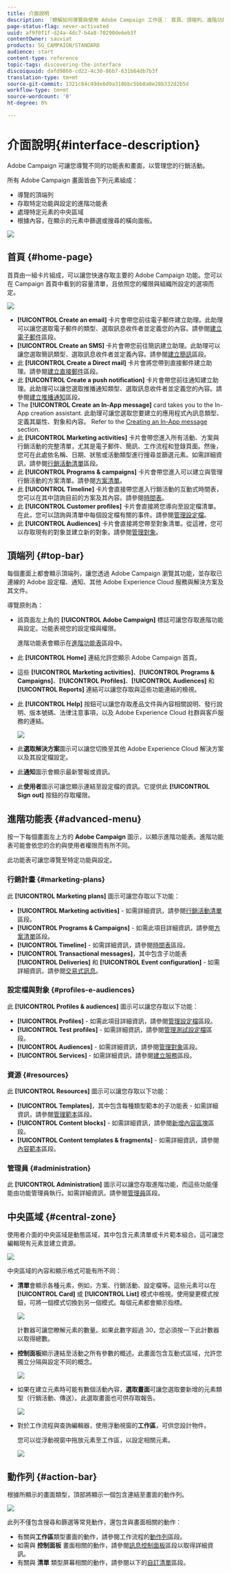 ```yaml
---
title: 介面說明
description: 「瞭解如何導覽與使用 Adobe Campaign 工作區： 首頁、頂端列、進階功能表與動作列。」
page-status-flag: never-activated
uuid: af9f0f1f-d24a-4dc7-b4a8-70290de6eb3f
contentOwner: sauviat
products: SG_CAMPAIGN/STANDARD
audience: start
content-type: reference
topic-tags: discovering-the-interface
discoiquuid: dafd9860-cd22-4c30-86b7-631b64db7b3f
translation-type: tm+mt
source-git-commit: 1321c84c49de6d9a318bbc5bb8a0e28b332d2b5d
workflow-type: tm+mt
source-wordcount: '0'
ht-degree: 0%

---
```



# 介面說明{#interface-description}

Adobe Campaign 可讓您導覽不同的功能表和畫面，以管理您的行銷活動。

所有 Adobe Campaign 畫面皆由下列元素組成：

* 導覽的頂端列
* 存取特定功能與設定的進階功能表
* 處理特定元素的中央區域
* 根據內容，在顯示的元素中篩選或搜尋的橫向面板。

![](assets/ux_interface_01.png)

## 首頁 {#home-page}

首頁由一組卡片組成，可以讓您快速存取主要的 Adobe Campaign 功能。您可以在 Campaign 首頁中看到的容量清單，且依照您的權限與組織所設定的選項而定。

![](assets/overview_home_page.png)

* **[!UICONTROL Create an email]** 卡片會帶您前往電子郵件建立助理。此助理可以讓您選取電子郵件的類型、選取訊息收件者並定義您的內容。請參閱[建立電子郵件](../../channels/using/creating-an-email.md)區段。
* **[!UICONTROL Create an SMS]** 卡片會帶您前往簡訊建立助理。此助理可以讓您選取簡訊類型、選取訊息收件者並定義內容。請參閱[建立簡訊](../../channels/using/creating-an-sms-message.md)區段。
* 此 **[!UICONTROL Create a Direct mail]** 卡片會將您帶到直接郵件建立助理。請參閱[建立直接郵件](../../channels/using/creating-the-direct-mail.md)區段。
* 此 **[!UICONTROL Create a push notification]** 卡片會帶您前往通知建立助理。此助理可以讓您選取推播通知類型、選取訊息收件者並定義您的內容。請參閱[建立推播通知](../../channels/using/preparing-and-sending-a-push-notification.md)區段。
* The **[!UICONTROL Create an In-App message]** card takes you to the In-App creation assistant. 此助理可讓您選取您要建立的應用程式內訊息類型、定義其屬性、對象和內容。 Refer to the [Creating an In-App message](../../channels/using/about-in-app-messaging.md) section.
* 此 **[!UICONTROL Marketing activities]** 卡片會帶您進入所有活動、方案與行銷活動的完整清單，尤其是電子郵件、簡訊、工作流程和登錄頁面。然後，您可在此處依名稱、日期、狀態或活動類型進行搜尋並篩選元素。如需詳細資訊，請參閱[行銷活動清單](../../start/using/marketing-activities.md#about-marketing-activities)區段。
* 此 **[!UICONTROL Programs & campaigns]** 卡片會帶您進入可以建立與管理行銷活動的方案清單。請參閱[方案清單](../../start/using/programs-and-campaigns.md#about-plans--programs-and-campaigns)。
* 此 **[!UICONTROL Timeline]** 卡片會直接帶您進入行銷活動的互動式時間表，您可以在其中諮詢目前的方案及其內容。請參閱[時間表](../../start/using/timeline.md)。
* 此 **[!UICONTROL Customer profiles]** 卡片會直接將您導向至設定檔清單。在此，您可以諮詢與清單中每個設定檔有關的事件。請參閱[管理設定檔](../../audiences/using/about-profiles.md)。
* 此 **[!UICONTROL Audiences]** 卡片會直接將您帶至對象清單。從這裡，您可以存取現有的對象並建立新的對象。請參閱[管理對象](../../audiences/using/about-audiences.md)。

## 頂端列 {#top-bar}

每個畫面上都會顯示頂端列，讓您透過 Adobe Campaign 瀏覽其功能，並存取已連線的 Adobe 設定檔、通知、其他 Adobe Experience Cloud 服務與解決方案及其文件。

導覽原則為：

* 該頁面左上角的 **[!UICONTROL Adobe Campaign]** 標誌可讓您存取進階功能與設定。功能表視您的設定檔與權限。

   進階功能表會顯示在[進階功能表](#advanced-menu)區段中。

* 此 **[!UICONTROL Home]** 連結允許您顯示 Adobe Campaign 首頁。
* 這些 **[!UICONTROL Marketing activities]**、**[!UICONTROL Programs & Campaigns]**、**[!UICONTROL Profiles]**、**[!UICONTROL Audiences]** 和 **[!UICONTROL Reports]** 連結可以讓您存取與這些功能連結的檢視。
* 此 **[!UICONTROL Help]** 按鈕可以讓您存取產品文件與內容相關說明、發行說明、版本號碼、法律注意事項，以及 Adobe Experience Cloud 社群與客戶服務的連結。

   ![](assets/ux_help.png)

* 此&#x200B;**選取解決方案**&#x200B;圖示可以讓您切換至其他 Adobe Experience Cloud 解決方案以及其設定檔設定。
* 此&#x200B;**通知**&#x200B;圖示會顯示最新警報或資訊。
* 此&#x200B;**使用者**&#x200B;圖示可讓您顯示連結至設定檔的資訊。它提供此 **[!UICONTROL Sign out]** 按鈕的存取權限。

## 進階功能表 {#advanced-menu}

按一下每個畫面左上方的 **Adobe Campaign** 圖示，以顯示進階功能表。進階功能表可能會依您的合約與使用者權限而有所不同。

此功能表可讓您導覽至特定功能與設定。

### 行銷計畫 {#marketing-plans}

此 **[!UICONTROL Marketing plans]** 圖示可讓您存取以下功能：

* **[!UICONTROL Marketing activities]** - 如需詳細資訊，請參閱[行銷活動清單](../../start/using/marketing-activities.md#about-marketing-activities)區段。
* **[!UICONTROL Programs & Campaigns]** - 如需此項目詳細資訊，請參閱[方案清單](../../start/using/programs-and-campaigns.md#about-plans--programs-and-campaigns)區段。
* **[!UICONTROL Timeline]** - 如需詳細資訊，請參閱[時間表](../../start/using/timeline.md)區段。
* **[!UICONTROL Transactional messages]**，其中包含子功能表 **[!UICONTROL Deliveries]** 和 **[!UICONTROL Event configuration]** - 如需詳細資訊，請參閱[交易式訊息](../../channels/using/getting-started-with-transactional-msg.md)。

### 設定檔與對象 {#profiles-e-audiences}

此 **[!UICONTROL Profiles & audiences]** 圖示可以讓您存取以下功能：

* **[!UICONTROL Profiles]** - 如需此項目詳細資訊，請參閱[管理設定檔](../../audiences/using/about-profiles.md)區段。
* **[!UICONTROL Test profiles]** - 如需詳細資訊，請參閱[管理測試設定檔](../../audiences/using/managing-test-profiles.md)區段。
* **[!UICONTROL Audiences]** - 如需詳細資訊，請參閱[管理對象](../../audiences/using/about-audiences.md)區段。
* **[!UICONTROL Services]** - 如需詳細資訊，請參閱[建立服務](../../audiences/using/creating-a-service.md)區段。

### 資源 {#resources}

此 **[!UICONTROL Resources]** 圖示可以讓您存取以下功能：

* **[!UICONTROL Templates]**，其中包含每種類型範本的子功能表 - 如需詳細資訊，請參閱[管理範本](../../start/using/marketing-activity-templates.md)區段。
* **[!UICONTROL Content blocks]** - 如需詳細資訊，請參閱[新增內容區塊](../../designing/using/personalization.md#adding-a-content-block)區段。
* **[!UICONTROL Content templates & fragments]** - 如需詳細資訊，請參閱[內容範本](../../designing/using/using-reusable-content.md#content-templates)區段。

### 管理員 {#administration}

此 **[!UICONTROL Administration]** 圖示可以讓您存取進階功能，而這些功能僅能由功能管理員執行。如需詳細資訊，請參閱[管理員](../../administration/using/get-started-campaign-administration.md)區段。

## 中央區域 {#central-zone}

使用者介面的中央區域是動態區域，其中包含元素清單或卡片範本組合。這可讓您編輯現有元素並建立資源。

![](assets/ux_genericscreen.png)

中央區域的內容和顯示格式可能有所不同：

* **清單**&#x200B;會顯示各種元素，例如，方案、行銷活動、設定檔等。這些元素可以在 **[!UICONTROL Card]** 或 **[!UICONTROL List]** 模式中檢視。使用變更模式按鈕，可將一個模式切換到另一個模式。每個元素都會顯示指標。

   ![](assets/ux_liste.png)

   計數器可讓您瞭解元素的數量。如果此數字超過 30，您必須按一下此計數器以取得總數。

* **控制面板**&#x200B;顯示連結至活動之所有參數的概述。此畫面包含互動式區域，允許您獨立分隔與設定不同的概念。

   ![](assets/ux_dashboard.png)

* 如果在建立元素時可能有數個活動內容，**選取畫面**&#x200B;可讓您選取要新增的元素類型（行銷活動、傳送）。此選取畫面也可供存取報告。

   ![](assets/ux_activityselection.png)

* 對於工作流程與查詢編輯器，使用浮動視窗的&#x200B;**工作區**，可供您設計物件。

   您可以從浮動視窗中拖放元素至工作區，以設定相關元素。

   ![](assets/ux_workspace.png)

## 動作列 {#action-bar}

根據所顯示的畫面類型，頂部將顯示一個包含連結至畫面的動作列。

![](assets/actionbar.png)

此列不僅包含搜尋和篩選等常見動作，還包含與畫面相關的動作：

* 有關與&#x200B;**工作區**&#x200B;類型畫面的動作，請參閱工作流程的[動作列](../../automating/using/workflow-interface.md#action-bar)區段。
* 如需與 **控制面板** 畫面相關的動作，請參閱[訊息控制面板](../../channels/using/message-dashboard.md)區段以取得詳細資訊。
* 有關與 **清單** 類型屏幕相關的動作，請參閱以下的[自訂清單](../../start/using/customizing-lists.md)區段。
